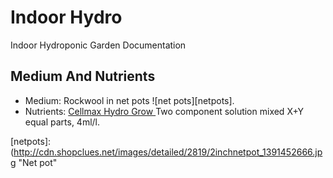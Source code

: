 # Indoor Hydro
Indoor Hydroponic Garden Documentation

##

## Medium And Nutrients
- Medium: Rockwool in net pots ![net pots][netpots]. 
- Nutrients: [Cellmax Hydro Grow ](http://www.hydroponics.eu/nutrients-and-additives-c-20/cellmax-s-25/cellmax-hydro-grow-2x1l-soft-water-1669.html) Two component solution mixed X+Y equal parts, 4ml/l.

[netpots]: (http://cdn.shopclues.net/images/detailed/2819/2inchnetpot_1391452666.jpg "Net pot"


